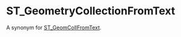 # ST_GeometryCollectionFromText

A synonym for [ST_GeomCollFromText](/sql-statements-structure/geographic-geometric-features/wkt/st_geomcollfromtext).